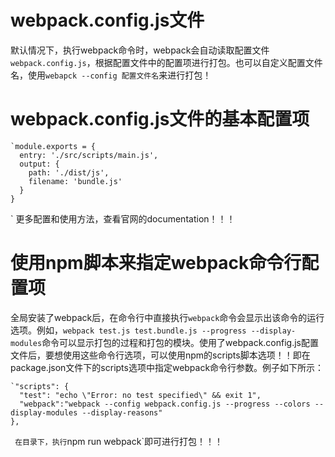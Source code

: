 
# webpack.config.js文件

默认情况下，执行webpack命令时，webpack会自动读取配置文件`webpack.config.js`，根据配置文件中的配置项进行打包。也可以自定义配置文件名，使用`webapck --config 配置文件名`来进行打包！

# webpack.config.js文件的基本配置项
```
`module.exports = {  
  entry: './src/scripts/main.js',  
  output: {  
    path: './dist/js',  
    filename: 'bundle.js'  
  }  
}
```
`
更多配置和使用方法，查看官网的documentation！！！

# 使用npm脚本来指定webpack命令行配置项
全局安装了webpack后，在命令行中直接执行`webpack`命令会显示出该命令的运行选项。例如，`webpack test.js test.bundle.js --progress --display-modules`命令可以显示打包的过程和打包的模块。使用了webpack.config.js配置文件后，要想使用这些命令行选项，可以使用npm的scripts脚本选项！！即在package.json文件下的scripts选项中指定webpack命令行参数。例子如下所示：

```
`"scripts": {  
  "test": "echo \"Error: no test specified\" && exit 1",  
  "webpack":"webpack --config webpack.config.js --progress --colors --display-modules --display-reasons"  
},
```
`
在目录下，执行`npm run webpack`即可进行打包！！！

